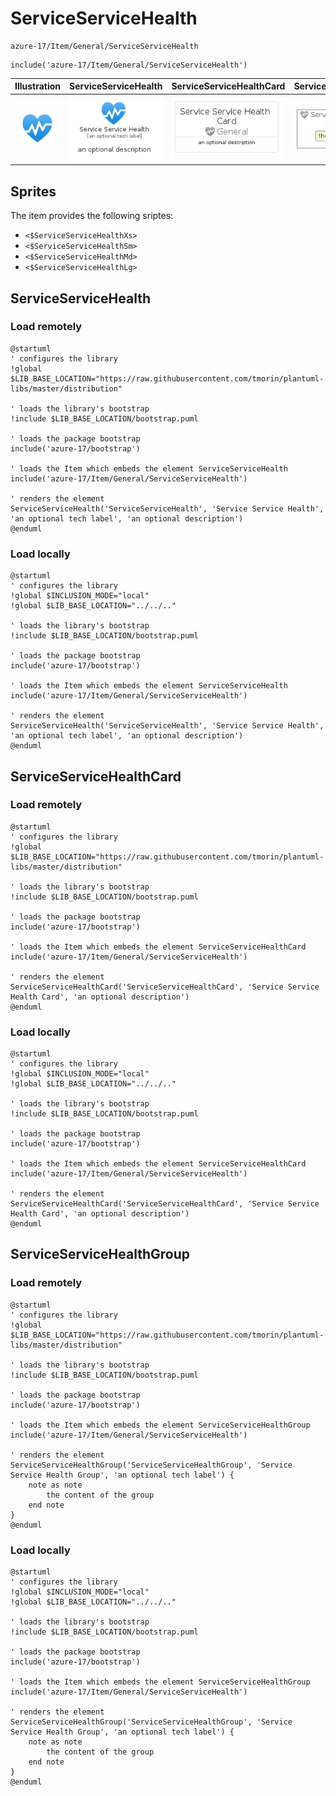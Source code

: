 # ServiceServiceHealth


```text
azure-17/Item/General/ServiceServiceHealth
```

```text
include('azure-17/Item/General/ServiceServiceHealth')
```



| Illustration | ServiceServiceHealth | ServiceServiceHealthCard | ServiceServiceHealthGroup |
| :---: | :---: | :---: | :---: |
| ![illustration for Illustration](../../../azure-17/Item/General/ServiceServiceHealth.png) | ![illustration for ServiceServiceHealth](../../../azure-17/Item/General/ServiceServiceHealth.Local.png) | ![illustration for ServiceServiceHealthCard](../../../azure-17/Item/General/ServiceServiceHealthCard.Local.png) | ![illustration for ServiceServiceHealthGroup](../../../azure-17/Item/General/ServiceServiceHealthGroup.Local.png) |



## Sprites
The item provides the following sriptes:

- `<$ServiceServiceHealthXs>`
- `<$ServiceServiceHealthSm>`
- `<$ServiceServiceHealthMd>`
- `<$ServiceServiceHealthLg>`





## ServiceServiceHealth

### Load remotely
```plantuml
@startuml
' configures the library
!global $LIB_BASE_LOCATION="https://raw.githubusercontent.com/tmorin/plantuml-libs/master/distribution"

' loads the library's bootstrap
!include $LIB_BASE_LOCATION/bootstrap.puml

' loads the package bootstrap
include('azure-17/bootstrap')

' loads the Item which embeds the element ServiceServiceHealth
include('azure-17/Item/General/ServiceServiceHealth')

' renders the element
ServiceServiceHealth('ServiceServiceHealth', 'Service Service Health', 'an optional tech label', 'an optional description')
@enduml
```

### Load locally
```plantuml
@startuml
' configures the library
!global $INCLUSION_MODE="local"
!global $LIB_BASE_LOCATION="../../.."

' loads the library's bootstrap
!include $LIB_BASE_LOCATION/bootstrap.puml

' loads the package bootstrap
include('azure-17/bootstrap')

' loads the Item which embeds the element ServiceServiceHealth
include('azure-17/Item/General/ServiceServiceHealth')

' renders the element
ServiceServiceHealth('ServiceServiceHealth', 'Service Service Health', 'an optional tech label', 'an optional description')
@enduml
```

## ServiceServiceHealthCard

### Load remotely
```plantuml
@startuml
' configures the library
!global $LIB_BASE_LOCATION="https://raw.githubusercontent.com/tmorin/plantuml-libs/master/distribution"

' loads the library's bootstrap
!include $LIB_BASE_LOCATION/bootstrap.puml

' loads the package bootstrap
include('azure-17/bootstrap')

' loads the Item which embeds the element ServiceServiceHealthCard
include('azure-17/Item/General/ServiceServiceHealth')

' renders the element
ServiceServiceHealthCard('ServiceServiceHealthCard', 'Service Service Health Card', 'an optional description')
@enduml
```

### Load locally
```plantuml
@startuml
' configures the library
!global $INCLUSION_MODE="local"
!global $LIB_BASE_LOCATION="../../.."

' loads the library's bootstrap
!include $LIB_BASE_LOCATION/bootstrap.puml

' loads the package bootstrap
include('azure-17/bootstrap')

' loads the Item which embeds the element ServiceServiceHealthCard
include('azure-17/Item/General/ServiceServiceHealth')

' renders the element
ServiceServiceHealthCard('ServiceServiceHealthCard', 'Service Service Health Card', 'an optional description')
@enduml
```

## ServiceServiceHealthGroup

### Load remotely
```plantuml
@startuml
' configures the library
!global $LIB_BASE_LOCATION="https://raw.githubusercontent.com/tmorin/plantuml-libs/master/distribution"

' loads the library's bootstrap
!include $LIB_BASE_LOCATION/bootstrap.puml

' loads the package bootstrap
include('azure-17/bootstrap')

' loads the Item which embeds the element ServiceServiceHealthGroup
include('azure-17/Item/General/ServiceServiceHealth')

' renders the element
ServiceServiceHealthGroup('ServiceServiceHealthGroup', 'Service Service Health Group', 'an optional tech label') {
    note as note
        the content of the group
    end note
}
@enduml
```

### Load locally
```plantuml
@startuml
' configures the library
!global $INCLUSION_MODE="local"
!global $LIB_BASE_LOCATION="../../.."

' loads the library's bootstrap
!include $LIB_BASE_LOCATION/bootstrap.puml

' loads the package bootstrap
include('azure-17/bootstrap')

' loads the Item which embeds the element ServiceServiceHealthGroup
include('azure-17/Item/General/ServiceServiceHealth')

' renders the element
ServiceServiceHealthGroup('ServiceServiceHealthGroup', 'Service Service Health Group', 'an optional tech label') {
    note as note
        the content of the group
    end note
}
@enduml
```

